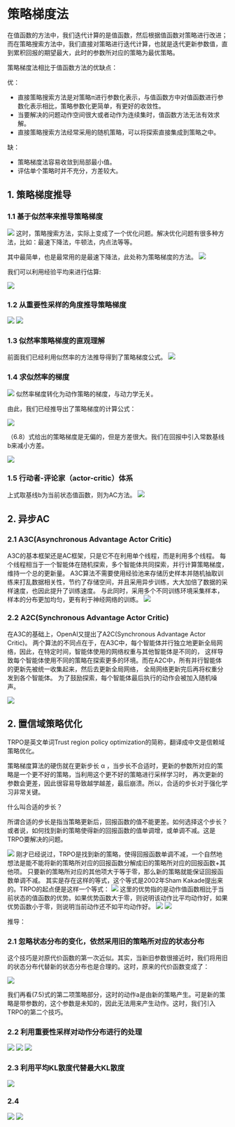 # 策略梯度法

在值函数的方法中，我们迭代计算的是值函数，然后根据值函数对策略进行改进；
而在策略搜索方法中，我们直接对策略进行迭代计算，也就是迭代更新参数值，直到累积回报的期望最大，此时的参数所对应的策略为最优策略。

策略梯度法相比于值函数方法的优缺点：

优：

* 直接策略搜索方法是对策略π进行参数化表示，与值函数方中对值函数进行参数化表示相比，策略参数化更简单，有更好的收敛性。
* 当要解决的问题动作空间很大或者动作为连续集时，值函数方法无法有效求解。
* 直接策略搜索方法经常采用的随机策略，可以将探索直接集成到策略之中。

缺：

* 策略梯度法容易收敛到局部最小值。
* 评估单个策略时并不充分，方差较大。

## 1. 策略梯度推导

### 1.1 基于似然率来推导策略梯度
![](../img/pgtd.png)
这时，策略搜索方法，实际上变成了一个优化问题。解决优化问题有很多种方法，比如：最速下降法，牛顿法，内点法等等。

其中最简单，也是最常用的是最速下降法，此处称为策略梯度的方法。
![](../img/pgtidu.png)

我们可以利用经验平均来进行估算:

![](https://www.zhihu.com/equation?tex=%5C%5B+%5Cnabla_%7B%5Ctheta%7DU%5Cleft%28%5Ctheta%5Cright%29%5Capprox%5Chat%7Bg%7D%3D%5Cfrac%7B1%7D%7Bm%7D%5Csum_%7Bi%3D1%7D%5Em%7B%5Cnabla_%7B%5Ctheta%7D%5Clog+P%5Cleft%28%5Ctau+%3B%5Ctheta%5Cright%29R%5Cleft%28%5Ctau%5Cright%29%7D+%5C%5D)

### 1.2 从重要性采样的角度推导策略梯度
![](../img/zytd1.png)
![](../img/zytd2.png)

### 1.3 似然率策略梯度的直观理解
前面我们已经利用似然率的方法推导得到了策略梯度公式。
![](../img/srltdlj.png)

### 1.4 求似然率的梯度
![](../img/srltd.png)
似然率梯度转化为动作策略的梯度，与动力学无关。

由此，我们已经推导出了策略梯度的计算公式：

![](https://www.zhihu.com/equation?tex=%5C%5B+%5Cnabla_%7B%5Ctheta%7DU%5Cleft%28%5Ctheta%5Cright%29%5Capprox%5Chat%7Bg%7D%3D%5Cfrac%7B1%7D%7Bm%7D%5Csum_%7Bi%3D1%7D%5Em%7B%5Cleft%28%5Csum_%7Bt%3D0%7D%5EH%7B%5Cnabla_%7B%5Ctheta%7D%5Clog%5Cpi_%7B%5Ctheta%7D%5Cleft%28u_%7Bt%7D%5E%7B%5Cleft%28i%5Cright%29%7D%7Cs_%7Bt%7D%5E%7B%5Cleft%28i%5Cright%29%7D%5Cright%29%7DR%5Cleft%28%5Ctau%5E%7B%5Cleft%28i%5Cright%29%7D%5Cright%29%5Cright%29%7D+%5C%5D)


（6.8）式给出的策略梯度是无偏的，但是方差很大。我们在回报中引入常数基线b来减小方差。

![](https://www.zhihu.com/equation?tex=%5C%5B+%5Cnabla_%7B%5Ctheta%7DU%5Cleft%28%5Ctheta%5Cright%29%5Capprox%5Chat%7Bg%7D%3D%5Cfrac%7B1%7D%7Bm%7D%5Csum_%7Bi%3D1%7D%5Em%7B%5Cnabla_%7B%5Ctheta%7D%5Clog+P%5Cleft%28%5Ctau%5E%7B%5Cleft%28i%5Cright%29%7D%3B%5Ctheta%5Cright%29R%5Cleft%28%5Ctau%5E%7B%5Cleft%28i%5Cright%29%7D%5Cright%29%7D+%5C%5C+%3D%5Cfrac%7B1%7D%7Bm%7D%5Csum_%7Bi%3D1%7D%5Em%7B%5Cnabla_%7B%5Ctheta%7D%5Clog+P%5Cleft%28%5Ctau%5E%7B%5Cleft%28i%5Cright%29%7D%3B%5Ctheta%5Cright%29%5Cleft%28R%5Cleft%28%5Ctau%5E%7B%5Cleft%28i%5Cright%29%7D%5Cright%29-b%5Cright%29%7D+%5C%5D)

### 1.5 行动者-评论家（actor-critic）体系
上式取基线b为当前状态值函数，则为AC方法。
![](../img/ac.png)

## 2. 异步AC

### 2.1 A3C(Asynchronous Advantage Actor Critic)
A3C的基本框架还是AC框架，只是它不在利用单个线程，而是利用多个线程。
每个线程相当于一个智能体在随机探索，多个智能体共同探索，并行计算策略梯度，维持一个总的更新量。
A3C算法不需要使用经验池来存储历史样本并随机抽取训练来打乱数据相关性，节约了存储空间，并且采用异步训练，大大加倍了数据的采样速度，也因此提升了训练速度。
与此同时，采用多个不同训练环境采集样本，样本的分布更加均匀，更有利于神经网络的训练。
![](https://github.com/maiwen/Deep-Reinforcement-Learning/raw/master/A3C/img/Asynchronous%20Methods%20for%20Deep%20Reinforcement%20Learning%20(1).png)

### 2.2 A2C(Synchronous Advantage Actor Critic)
在A3C的基础上，OpenAI又提出了A2C(Synchronous Advantage Actor Critic)。
两个算法的不同点在于，在A3C中，每个智能体并行独立地更新全局网络，因此，在特定时间，智能体使用的网络权重与其他智能体是不同的，
这样导致每个智能体使用不同的策略在探索更多的环境。而在A2C中，所有并行智能体的更新先被统一收集起来，然后去更新全局网络，
全局网络更新完后再将权重分发到各个智能体。
为了鼓励探索，每个智能体最后执行的动作会被加入随机噪声。

![](../img/a3c_vs_a2c.png)

## 2. 置信域策略优化
TRPO是英文单词Trust region policy optimization的简称，翻译成中文是信赖域策略优化。

策略梯度算法的硬伤就在更新步长 α ，当步长不合适时，更新的参数所对应的策略是一个更不好的策略，当利用这个更不好的策略进行采样学习时，
再次更新的参数会更差，因此很容易导致越学越差，最后崩溃。所以，合适的步长对于强化学习非常关键。

什么叫合适的步长？

所谓合适的步长是指当策略更新后，回报函数的值不能更差。如何选择这个步长？或者说，如何找到新的策略使得新的回报函数的值单调增，或单调不减。这是TRPO要解决的问题。

![](../img/trpo1.png)
刚才已经说过，TRPO是找到新的策略，使得回报函数单调不减，一个自然地想法是能不能将新的策略所对应的回报函数分解成旧的策略所对应的回报函数+其他项。
只要新的策略所对应的其他项大于等于零，那么新的策略就能保证回报函数单调不减。
其实是存在这样的等式，这个等式是2002年Sham Kakade提出来的。TRPO的起点便是这样一个等式：
![](../img/trpo2.png)
这里的优势指的是动作值函数相比于当前状态的值函数的优势。如果优势函数大于零，则说明该动作比平均动作好，如果优势函数小于零，则说明当前动作还不如平均动作好。
![](../img/trpo3.png)
![](../img/trpo4.png)

推导：

### 2.1 忽略状态分布的变化，依然采用旧的策略所对应的状态分布
这个技巧是对原代价函数的第一次近似。其实，当新旧参数很接近时，我们将用旧的状态分布代替新的状态分布也是合理的。这时，原来的代价函数变成了：

![](https://www.zhihu.com/equation?tex=+L_%7B%5Cpi%7D%5Cleft%28%5Ctilde%7B%5Cpi%7D%5Cright%29%3D%5Ceta%5Cleft%28%5Cpi%5Cright%29%2B%5Csum_s%7B%5Crho_%7B%5Cpi%7D%5Cleft%28s%5Cright%29%5Csum_a%7B%5Ctilde%7B%5Cpi%7D%5Cleft%28a%7Cs%5Cright%29A%5E%7B%5Cpi%7D%5Cleft%28s%2Ca%5Cright%29%7D%7D+)

我们再看(7.5)式的第二项策略部分，这时的动作a是由新的策略产生。可是新的策略是带参数的，这个参数是未知的，因此无法用来产生动作。这时，我们引入TRPO的第二个技巧。

### 2.2 利用重要性采样对动作分布进行的处理
![](../img/trpo5.png)
![](../img/trpo6.png)
![](../img/trpo7.png)

### 2.3 利用平均KL散度代替最大KL散度
![](https://www.zhihu.com/equation?tex=+subject%5C+to%7E%7E%7E%5Cbar%7BD%7D_%7BKL%7D%5E%7B%5Crho_%7B%5Ctheta_%7Bold%7D%7D%7D%5Cleft%28%5Ctheta_%7Bold%7D%2C%5Ctheta%5Cright%29%5Cle%5Cdelta+)

### 2.4
![](../img/trpo8.png)
![](../img/klsd.png)




